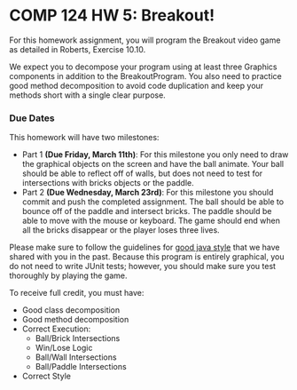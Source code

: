 COMP 124 HW 5:  Breakout!
==========================

For this homework assignment, you will program the Breakout video game as detailed in Roberts, Exercise 10.10.

We expect you to decompose your program using at least three Graphics components in addition to the BreakoutProgram. You also need to practice good method decomposition to avoid code duplication and keep your methods short with a single clear purpose.

### Due Dates
This homework will have two milestones:

* Part 1 **(Due Friday, March 11th)**: For this milestone you only need to draw the graphical objects on the screen and have the ball animate. Your ball should be able to reflect off of walls, but does not need to test for intersections with bricks objects or the paddle.
* Part 2 **(Due Wednesday, March 23rd)**: For this milestone you should commit and push the completed assignment. The ball should be able to bounce off of the paddle and intersect bricks. The paddle should be able to move with the mouse or keyboard. The game should end when all the bricks disappear or the player loses three lives. 

Please make sure to follow the guidelines for [good java style](https://docs.google.com/a/macalester.edu/document/d/1vQAahh4Ex2Jmfrd4yb8zrZqcqHuDiNyftFp8vcxnCHA/edit?usp=sharing) that we have shared with you in the past. Because this program is entirely graphical, you do not need to write JUnit tests; however, you should make sure you test thoroughly by playing the game.

To receive full credit, you must have:
* Good class decomposition
* Good method decomposition
* Correct Execution:
  * Ball/Brick Intersections
  * Win/Lose Logic
  * Ball/Wall Intersections
  * Ball/Paddle Intersections
* Correct Style


